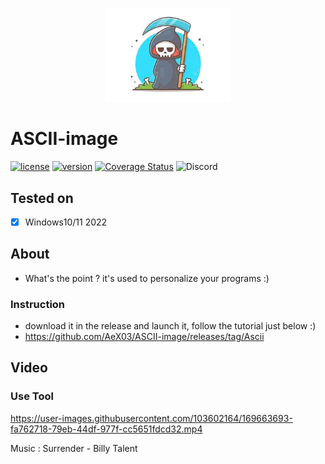 <p align="center" /p>
  <img src="https://github.com/AeX03/ASCII-image/blob/main/picture/OIPEM.png" width ="200">
  
# ASCII-image
  [![license](https://img.shields.io/badge/license-MIT-brightgreen.svg)](https://github.com/AeX03/TiktokBot)
[![version](https://img.shields.io/badge/version-1.0-blue.svg)](https://github.com/AeX03/TiktokBot)
[![Coverage Status](https://coveralls.io/repos/github.com/AeX03/badge.svg)](https://coveralls.io/github.com/AeX03/TiktokBot)
<img alt="Discord" src="https://img.shields.io/discord/709150520446550097"/>
<p align="center">

## Tested on
- [x] Windows10/11 2022

## About
* What's the point ? it's used to personalize your programs :)

### Instruction
  * download it in the release and launch it, follow the tutorial just below :)
  * https://github.com/AeX03/ASCII-image/releases/tag/Ascii
  
## Video
  
### Use Tool
  
https://user-images.githubusercontent.com/103602164/169663693-fa762718-79eb-44df-977f-cc5651fdcd32.mp4

Music : Surrender - Billy Talent

